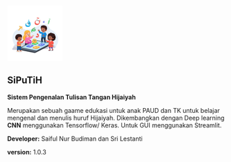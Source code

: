 ![SiPuTih](images/hijaiyah-logo.png)

## SiPuTiH
**Sistem Pengenalan Tulisan Tangan Hijaiyah**

Merupakan sebuah gaame edukasi untuk anak PAUD dan TK untuk belajar mengenal dan menulis huruf Hijaiyah.
Dikembangkan dengan Deep learning **CNN** menggunakan Tensorflow/ Keras.
Untuk GUI menggunakan Streamlit.

**Developer:**
Saiful Nur Budiman dan Sri Lestanti

**version:**
1.0.3